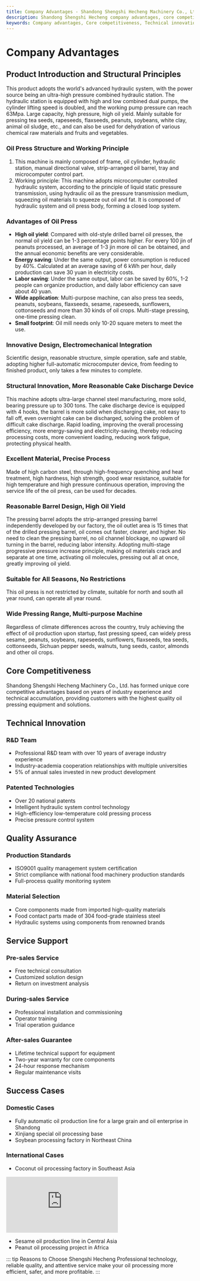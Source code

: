 ```yaml
---
title: Company Advantages - Shandong Shengshi Hecheng Machinery Co., Ltd.
description: Shandong Shengshi Hecheng company advantages, core competitiveness, technical innovation, quality assurance, service support, professional R&D team, patented technology, ISO9001 certification, lifetime technical support.
keywords: Company advantages, Core competitiveness, Technical innovation, Quality assurance, Service support, R&D team, Patented technology, Quality management system, After-sales guarantee, Shandong Shengshi Hecheng advantages, Oil press manufacturer advantages
---
```


# Company Advantages

## Product Introduction and Structural Principles

This product adopts the world's advanced hydraulic system, with the power source being an ultra-high pressure combined hydraulic station. The hydraulic station is equipped with high and low combined dual pumps, the cylinder lifting speed is doubled, and the working pump pressure can reach 63Mpa. Large capacity, high pressure, high oil yield. Mainly suitable for pressing tea seeds, rapeseeds, flaxseeds, peanuts, soybeans, white clay, animal oil sludge, etc., and can also be used for dehydration of various chemical raw materials and fruits and vegetables.

### Oil Press Structure and Working Principle
1. This machine is mainly composed of frame, oil cylinder, hydraulic station, manual directional valve, strip-arranged oil barrel, tray and microcomputer control part.
2. Working principle: This machine adopts microcomputer controlled hydraulic system, according to the principle of liquid static pressure transmission, using hydraulic oil as the pressure transmission medium, squeezing oil materials to squeeze out oil and fat. It is composed of hydraulic system and oil press body, forming a closed loop system.

### Advantages of Oil Press
- **High oil yield**: Compared with old-style drilled barrel oil presses, the normal oil yield can be 1-3 percentage points higher. For every 100 jin of peanuts processed, an average of 1-3 jin more oil can be obtained, and the annual economic benefits are very considerable.
- **Energy saving**: Under the same output, power consumption is reduced by 40%. Calculated at an average saving of 6 kWh per hour, daily production can save 30 yuan in electricity costs.
- **Labor saving**: Under the same output, labor can be saved by 60%, 1-2 people can organize production, and daily labor efficiency can save about 40 yuan.
- **Wide application**: Multi-purpose machine, can also press tea seeds, peanuts, soybeans, flaxseeds, sesame, rapeseeds, sunflowers, cottonseeds and more than 30 kinds of oil crops. Multi-stage pressing, one-time pressing clean.
- **Small footprint**: Oil mill needs only 10-20 square meters to meet the use.

### Innovative Design, Electromechanical Integration
Scientific design, reasonable structure, simple operation, safe and stable, adopting higher full-automatic microcomputer device, from feeding to finished product, only takes a few minutes to complete.

### Structural Innovation, More Reasonable Cake Discharge Device
This machine adopts ultra-large channel steel manufacturing, more solid, bearing pressure up to 300 tons. The cake discharge device is equipped with 4 hooks, the barrel is more solid when discharging cake, not easy to fall off, even overnight cake can be discharged, solving the problem of difficult cake discharge. Rapid loading, improving the overall processing efficiency, more energy-saving and electricity-saving, thereby reducing processing costs, more convenient loading, reducing work fatigue, protecting physical health.

### Excellent Material, Precise Process
Made of high carbon steel, through high-frequency quenching and heat treatment, high hardness, high strength, good wear resistance, suitable for high temperature and high pressure continuous operation, improving the service life of the oil press, can be used for decades.

### Reasonable Barrel Design, High Oil Yield
The pressing barrel adopts the strip-arranged pressing barrel independently developed by our factory, the oil outlet area is 15 times that of the drilled pressing barrel, oil comes out faster, clearer, and higher. No need to clean the pressing barrel, no oil channel blockage, no upward oil turning in the barrel, reducing labor intensity. Adopting multi-stage progressive pressure increase principle, making oil materials crack and separate at one time, activating oil molecules, pressing out all at once, greatly improving oil yield.

### Suitable for All Seasons, No Restrictions
This oil press is not restricted by climate, suitable for north and south all year round, can operate all year round.

### Wide Pressing Range, Multi-purpose Machine
Regardless of climate differences across the country, truly achieving the effect of oil production upon startup, fast pressing speed, can widely press sesame, peanuts, soybeans, rapeseeds, sunflowers, flaxseeds, tea seeds, cottonseeds, Sichuan pepper seeds, walnuts, tung seeds, castor, almonds and other oil crops.

## Core Competitiveness

Shandong Shengshi Hecheng Machinery Co., Ltd. has formed unique core competitive advantages based on years of industry experience and technical accumulation, providing customers with the highest quality oil pressing equipment and solutions.

## Technical Innovation

### R&D Team
- Professional R&D team with over 10 years of average industry experience
- Industry-academia cooperation relationships with multiple universities
- 5% of annual sales invested in new product development

### Patented Technologies
- Over 20 national patents
- Intelligent hydraulic system control technology
- High-efficiency low-temperature cold pressing process
- Precise pressure control system

## Quality Assurance

### Production Standards
- ISO9001 quality management system certification
- Strict compliance with national food machinery production standards
- Full-process quality monitoring system

### Material Selection
- Core components made from imported high-quality materials
- Food contact parts made of 304 food-grade stainless steel
- Hydraulic systems using components from renowned brands

## Service Support

### Pre-sales Service
- Free technical consultation
- Customized solution design
- Return on investment analysis

### During-sales Service
- Professional installation and commissioning
- Operator training
- Trial operation guidance

### After-sales Guarantee
- Lifetime technical support for equipment
- Two-year warranty for core components
- 24-hour response mechanism
- Regular maintenance visits

## Success Cases

### Domestic Cases
- Fully automatic oil production line for a large grain and oil enterprise in Shandong
- Xinjiang special oil processing base
- Soybean processing factory in Northeast China

### International Cases
- Coconut oil processing factory in Southeast Asia
<div class="video-container">
  <iframe src="https://www.youtube.com/embed/D8R1iUMUihk" frameborder="0" allow="accelerometer; autoplay; clipboard-write; encrypted-media; gyroscope; picture-in-picture" allowfullscreen></iframe>
</div>

- Sesame oil production line in Central Asia
- Peanut oil processing project in Africa

::: tip Reasons to Choose Shengshi Hecheng
Professional technology, reliable quality, and attentive service make your oil processing more efficient, safer, and more profitable.
:::